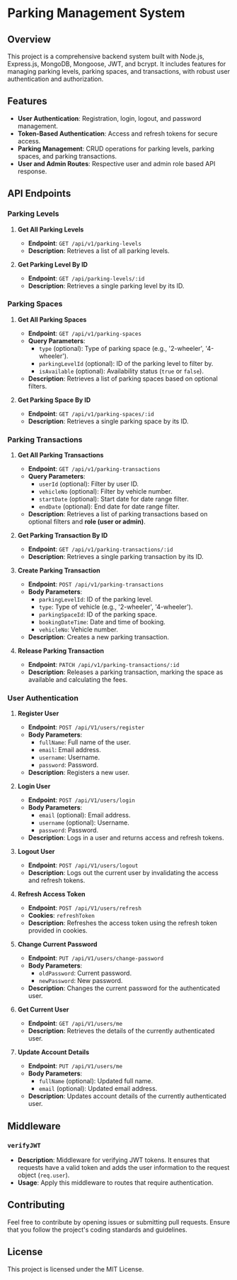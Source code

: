# Parking Management System

## Overview

This project is a comprehensive backend system built with Node.js, Express.js, MongoDB, Mongoose, JWT, and bcrypt. It includes features for managing parking levels, parking spaces, and transactions, with robust user authentication and authorization.

## Features

- **User Authentication**: Registration, login, logout, and password management.
- **Token-Based Authentication**: Access and refresh tokens for secure access.
- **Parking Management**: CRUD operations for parking levels, parking spaces, and parking transactions.
- **User and Admin Routes**: Respective user and admin role based API response.

## API Endpoints

### Parking Levels

1. **Get All Parking Levels**
   - **Endpoint**: `GET /api/v1/parking-levels`
   - **Description**: Retrieves a list of all parking levels.

2. **Get Parking Level By ID**
   - **Endpoint**: `GET /api/parking-levels/:id`
   - **Description**: Retrieves a single parking level by its ID.

### Parking Spaces

1. **Get All Parking Spaces**
   - **Endpoint**: `GET /api/v1/parking-spaces`
   - **Query Parameters**:
     - `type` (optional): Type of parking space (e.g., '2-wheeler', '4-wheeler').
     - `parkingLevelId` (optional): ID of the parking level to filter by.
     - `isAvailable` (optional): Availability status (`true` or `false`).
   - **Description**: Retrieves a list of parking spaces based on optional filters.

2. **Get Parking Space By ID**
   - **Endpoint**: `GET /api/v1/parking-spaces/:id`
   - **Description**: Retrieves a single parking space by its ID.

### Parking Transactions

1. **Get All Parking Transactions**
   - **Endpoint**: `GET /api/v1/parking-transactions`
   - **Query Parameters**:
     - `userId` (optional): Filter by user ID.
     - `vehicleNo` (optional): Filter by vehicle number.
     - `startDate` (optional): Start date for date range filter.
     - `endDate` (optional): End date for date range filter.
   - **Description**: Retrieves a list of parking transactions based on optional filters and **role (user or admin)**.

2. **Get Parking Transaction By ID**
   - **Endpoint**: `GET /api/v1/parking-transactions/:id`
   - **Description**: Retrieves a single parking transaction by its ID.

3. **Create Parking Transaction**
   - **Endpoint**: `POST /api/v1/parking-transactions`
   - **Body Parameters**:
     - `parkingLevelId`: ID of the parking level.
     - `type`: Type of vehicle (e.g., '2-wheeler', '4-wheeler').
     - `parkingSpaceId`: ID of the parking space.
     - `bookingDateTime`: Date and time of booking.
     - `vehicleNo`: Vehicle number.
   - **Description**: Creates a new parking transaction.

4. **Release Parking Transaction**
   - **Endpoint**: `PATCH /api/v1/parking-transactions/:id`
   - **Description**: Releases a parking transaction, marking the space as available and calculating the fees.

### User Authentication

1. **Register User**
   - **Endpoint**: `POST /api/V1/users/register`
   - **Body Parameters**:
     - `fullName`: Full name of the user.
     - `email`: Email address.
     - `username`: Username.
     - `password`: Password.
   - **Description**: Registers a new user.

2. **Login User**
   - **Endpoint**: `POST /api/V1/users/login`
   - **Body Parameters**:
     - `email` (optional): Email address.
     - `username` (optional): Username.
     - `password`: Password.
   - **Description**: Logs in a user and returns access and refresh tokens.

3. **Logout User**
   - **Endpoint**: `POST /api/V1/users/logout`
   - **Description**: Logs out the current user by invalidating the access and refresh tokens.

4. **Refresh Access Token**
   - **Endpoint**: `POST /api/V1/users/refresh`
   - **Cookies**: `refreshToken`
   - **Description**: Refreshes the access token using the refresh token provided in cookies.

5. **Change Current Password**
   - **Endpoint**: `PUT /api/V1/users/change-password`
   - **Body Parameters**:
     - `oldPassword`: Current password.
     - `newPassword`: New password.
   - **Description**: Changes the current password for the authenticated user.

6. **Get Current User**
   - **Endpoint**: `GET /api/V1/users/me`
   - **Description**: Retrieves the details of the currently authenticated user.

7. **Update Account Details**
   - **Endpoint**: `PUT /api/V1/users/me`
   - **Body Parameters**:
     - `fullName` (optional): Updated full name.
     - `email` (optional): Updated email address.
   - **Description**: Updates account details of the currently authenticated user.

## Middleware

### `verifyJWT`
- **Description**: Middleware for verifying JWT tokens. It ensures that requests have a valid token and adds the user information to the request object (`req.user`).
- **Usage**: Apply this middleware to routes that require authentication.

## Contributing

Feel free to contribute by opening issues or submitting pull requests. Ensure that you follow the project's coding standards and guidelines.

## License

This project is licensed under the MIT License.